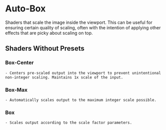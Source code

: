 # Auto-Box

Shaders that scale the image inside the viewport. This can be useful for ensuring certain quality of scaling, often with the intention of applying other effects that are picky about scaling on top.

## **Shaders Without Presets**
### **Box-Center**
    - Centers pre-scaled output into the viewport to prevent unintentional non-integer scaling. Maintains 1x scale of the input.
### **Box-Max**
    - Automatically scales output to the maximum integer scale possible.
### **Box**
    - Scales output according to the scale factor parameters.
